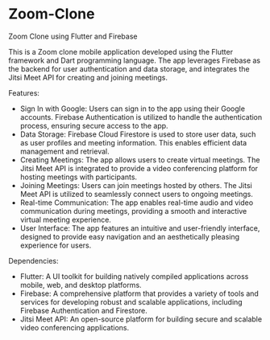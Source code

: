 # Zoom-Clone
Zoom Clone using Flutter and Firebase

This is a Zoom clone mobile application developed using the Flutter framework and Dart programming language. The app leverages Firebase as the backend for user authentication and data storage, and integrates the Jitsi Meet API for creating and joining meetings.

Features:
- Sign In with Google: Users can sign in to the app using their Google accounts. Firebase Authentication is utilized to handle the authentication process, ensuring secure access to the app.
- Data Storage: Firebase Cloud Firestore is used to store user data, such as user profiles and meeting information. This enables efficient data management and retrieval.
- Creating Meetings: The app allows users to create virtual meetings. The Jitsi Meet API is integrated to provide a video conferencing platform for hosting meetings with participants.
- Joining Meetings: Users can join meetings hosted by others. The Jitsi Meet API is utilized to seamlessly connect users to ongoing meetings.
- Real-time Communication: The app enables real-time audio and video communication during meetings, providing a smooth and interactive virtual meeting experience.
- User Interface: The app features an intuitive and user-friendly interface, designed to provide easy navigation and an aesthetically pleasing experience for users.

Dependencies:
- Flutter: A UI toolkit for building natively compiled applications across mobile, web, and desktop platforms.
- Firebase: A comprehensive platform that provides a variety of tools and services for developing robust and scalable applications, including Firebase Authentication and Firestore.
- Jitsi Meet API: An open-source platform for building secure and scalable video conferencing applications.

